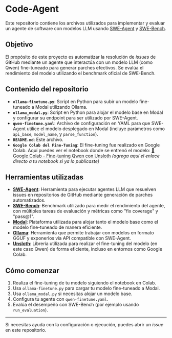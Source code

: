 # Code-Agent

Este repositorio contiene los archivos utilizados para implementar y evaluar un agente de software con modelos LLM usando [SWE-Agent](https://github.com/princeton-nlp/SWE-agent) y [SWE-Bench](https://github.com/princeton-nlp/SWE-bench).

## Objetivo

El propósito de este proyecto es automatizar la resolución de *issues* de GitHub mediante un agente que interactúa con un modelo LLM (como Qwen) fine-tuneado para generar parches efectivos. Se evalúa el rendimiento del modelo utilizando el benchmark oficial de SWE-Bench.

## Contenido del repositorio

- **`ollama-finetune.py`**: Script en Python para subir un modelo fine-tuneado a Modal utilizando Ollama.
- **`ollama_modal.py`**: Script en Python para alojar el modelo base en Modal y configurar su endpoint para ser utilizado por SWE-Agent.
- **`qwen-finetune.yaml`**: Archivo de configuración en YAML para que SWE-Agent utilice el modelo desplegado en Modal (incluye parámetros como `api_base`, `model_name`, y `parse_function`).
- **`README.md`**: Este archivo.
- **`Google Colab del Fine-Tuning`**: El fine-tuning fue realizado en Google Colab. Aquí puedes ver el notebook donde se entrenó el modelo:
  [🔗 Google Colab - Fine-tuning Qwen con Unsloth](https://colab.research.google.com/) *(agrega aquí el enlace directo a tu notebook si ya lo publicaste)*

## Herramientas utilizadas

- **[SWE-Agent](https://github.com/princeton-nlp/SWE-agent)**: Herramienta para ejecutar agentes LLM que resuelven issues en repositorios de GitHub mediante generación de parches automatizados.
- **[SWE-Bench](https://github.com/princeton-nlp/SWE-bench)**: Benchmark utilizado para medir el rendimiento del agente, con múltiples tareas de evaluación y métricas como "fix coverage" y "pass@1".
- **[Modal](https://modal.com/)**: Plataforma utilizada para alojar tanto el modelo base como el modelo fine-tuneado de manera eficiente.
- **[Ollama](https://ollama.com/)**: Herramienta que permite trabajar con modelos en formato GGUF y exponerlos vía API compatible con SWE-Agent.
- **[Unsloth](https://github.com/unslothai/unsloth)**: Librería utilizada para realizar el fine-tuning del modelo (en este caso Qwen) de forma eficiente, incluso en entornos como Google Colab.

## Cómo comenzar

1. Realiza el fine-tuning de tu modelo siguiendo el notebook en Colab.
2. Usa `ollama-finetune.py` para cargar tu modelo fine-tuneado a Modal.
3. Usa `ollama_modal.py` si necesitas alojar un modelo base.
4. Configura tu agente con `qwen-finetune.yaml`.
5. Evalúa el desempeño con SWE-Bench (por ejemplo usando `run_evaluation`).

---

Si necesitas ayuda con la configuración o ejecución, puedes abrir un *issue* en este repositorio.
